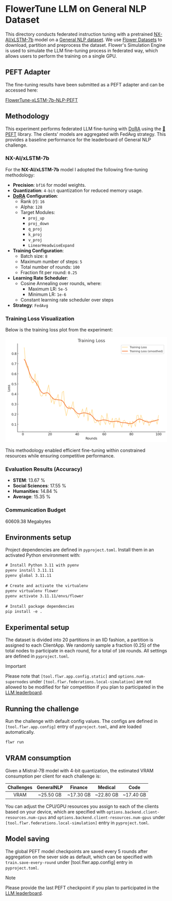 # FlowerTune LLM on General NLP Dataset

This directory conducts federated instruction tuning with a pretrained [NX-AI/xLSTM-7b](https://huggingface.co/NX-AI/xLSTM-7b) model on a [General NLP dataset](https://huggingface.co/datasets/vicgalle/alpaca-gpt4).
We use [Flower Datasets](https://flower.dev/docs/datasets/) to download, partition and preprocess the dataset.
Flower's Simulation Engine is used to simulate the LLM fine-tuning process in federated way,
which allows users to perform the training on a single GPU.


## PEFT Adapter

The fine-tuning results have been submitted as a PEFT adapter and can be accessed here:

[FlowerTune-xLSTM-7b-NLP-PEFT](https://huggingface.co/mrs83/FlowerTune-xLSTM-7b-NLP-PEFT)


## Methodology

This experiment performs federated LLM fine-tuning with [DoRA](https://arxiv.org/abs/2402.09353) using the [🤗PEFT](https://huggingface.co/docs/peft/en/index) library.
The clients' models are aggregated with FedAvg strategy.
This provides a baseline performance for the leaderboard of General NLP challenge.


### NX-AI/xLSTM-7b

For the **NX-AI/xLSTM-7b** model I adopted the following fine-tuning methodology:

- **Precision**: `bf16` for model weights.
- **Quantization**: `4-bit` quantization for reduced memory usage.
- **[DoRA](https://arxiv.org/abs/2402.09353) Configuration**:
  - Rank (r): `16`
  - Alpha: `128`
  - Target Modules:
    - `proj_up`
    - `proj_down`
    - `q_proj`
    - `k_proj`
    - `v_proj`
    - `LinearHeadwiseExpand`
- **Training Configuration**:
  - Batch size: `8`
  - Maximum number of steps: `5`
  - Total number of rounds: `100`
  - Fraction fit per round: `0.25`
- **Learning Rate Scheduler**:
  - Cosine Annealing over rounds, where:
    - Maximum LR: `5e-5`
    - Minimum LR: `1e-6`
  - Constant learning rate scheduler over steps
- **Strategy**: `FedAvg`

### Training Loss Visualization

Below is the training loss plot from the experiment:

![Training Loss](flowertune_eval/benchmarks/train_loss.png)

This methodology enabled efficient fine-tuning within constrained resources while ensuring competitive performance.

### Evaluation Results (Accuracy)

- **STEM**: 13.67 %
- **Social Sciences**: 17.55 %
- **Humanities**: 14.84 %
- **Average**: 15.35 %

### Communication Budget

60609.38 Megabytes


## Environments setup

Project dependencies are defined in `pyproject.toml`. Install them in an activated Python environment with:

```shell
# Install Python 3.11 with pyenv
pyenv install 3.11.11
pyenv global 3.11.11

# Create and activate the virtualenv
pyenv virtualenv flower
pyenv activate 3.11.11/envs/flower

# Install package dependencies
pip install -e .
```

## Experimental setup

The dataset is divided into 20 partitions in an IID fashion, a partition is assigned to each ClientApp.
We randomly sample a fraction (0.25) of the total nodes to participate in each round, for a total of `100` rounds.
All settings are defined in `pyproject.toml`.

> [!IMPORTANT]
> Please note that `[tool.flwr.app.config.static]` and `options.num-supernodes` under `[tool.flwr.federations.local-simulation]` are not allowed to be modified for fair competition if you plan to participated in the [LLM leaderboard](https://flower.ai/benchmarks/llm-leaderboard).


## Running the challenge

Run the challenge with default config values.
The configs are defined in `[tool.flwr.app.config]` entry of `pyproject.toml`, and are loaded automatically.

```bash
flwr run
```

## VRAM consumption

Given a Mistral-7B model with 4-bit quantization, the estimated VRAM consumption per client for each challenge is:

| Challenges | GeneralNLP |   Finance  |   Medical  |    Code    |
| :--------: | :--------: | :--------: | :--------: | :--------: |
|    VRAM    | ~25.50 GB  | ~17.30 GB  | ~22.80 GB  | ~17.40 GB  |

You can adjust the CPU/GPU resources you assign to each of the clients based on your device, which are specified with `options.backend.client-resources.num-cpus` and `options.backend.client-resources.num-gpus` under `[tool.flwr.federations.local-simulation]` entry in `pyproject.toml`.


## Model saving

The global PEFT model checkpoints are saved every 5 rounds after aggregation on the sever side as default, which can be specified with `train.save-every-round` under [tool.flwr.app.config] entry in `pyproject.toml`.

> [!NOTE]
> Please provide the last PEFT checkpoint if you plan to participated in the [LLM leaderboard](https://flower.ai/benchmarks/llm-leaderboard).
